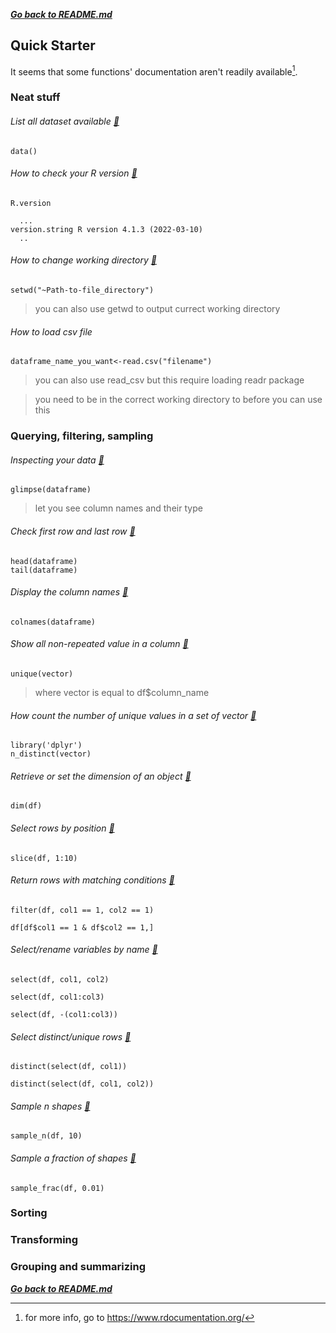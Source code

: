 ***[Go back to README.md](/README.md)***

## Quick Starter

It seems that some functions' documentation aren't readily available[^1].

### Neat stuff

###### List all dataset available [:thought_balloon:](https://www.rdocumentation.org/packages/utils/versions/3.6.2/topics/data)
```
data()
```
###### How to check your R version [:thought_balloon:](https://www.rdocumentation.org/packages/base/versions/3.6.2/topics/R.Version)
```
R.version

  ...
version.string R version 4.1.3 (2022-03-10)
  ..

```

###### How to change working directory [:thought_balloon:](https://www.rdocumentation.org/packages/base/versions/3.6.2/topics/getwd)
```
setwd("~Path-to-file_directory")
```

> you can also use getwd to output currect working directory

###### How to load csv file
```
dataframe_name_you_want<-read.csv("filename")
```
> you can also use read_csv but this require loading readr package

> you need to be in the correct working directory to before you can use this


### Querying, filtering, sampling

###### Inspecting your data [:thought_balloon:](https://www.rdocumentation.org/packages/dplyr/versions/0.3/topics/glimpse)
```
glimpse(dataframe)
```

> let you see column names and their type  

###### Check first row and last row [:thought_balloon:](https://www.rdocumentation.org/packages/utils/versions/3.6.2/topics/head)
```
head(dataframe)
tail(dataframe)
``` 

  
###### Display the column names [:thought_balloon:](https://www.rdocumentation.org/packages/gpuR/versions/2.0.3/topics/colnames)
```
colnames(dataframe)
``` 

###### Show all non-repeated value in a column [:thought_balloon:](https://www.rdocumentation.org/packages/base/versions/3.6.2/topics/unique)
```
unique(vector)
```

> where vector is equal to df$column_name
 

###### How count the number of unique values in a set of vector [:thought_balloon:](https://www.rdocumentation.org/packages/dplyr/versions/0.7.8/topics/n_distinct)
```
library('dplyr')
n_distinct(vector)
```

###### Retrieve or set the dimension of an object [:thought_balloon:](https://www.rdocumentation.org/packages/base/versions/3.6.2/topics/dim)
```
dim(df)
```

###### Select rows by position [:thought_balloon:](https://www.rdocumentation.org/packages/dplyr/versions/0.7.8/topics/slice)
```
slice(df, 1:10)
```

###### Return rows with matching conditions [:thought_balloon:](https://www.rdocumentation.org/packages/dplyr/versions/0.7.8/topics/filter)
```
filter(df, col1 == 1, col2 == 1)
```

```
df[df$col1 == 1 & df$col2 == 1,]
```

###### Select/rename variables by name [:thought_balloon:](https://www.rdocumentation.org/packages/dplyr/versions/0.7.8/topics/select)
```
select(df, col1, col2)
```

```
select(df, col1:col3)
```

```
select(df, -(col1:col3))
```

###### Select distinct/unique rows [:thought_balloon:](https://www.rdocumentation.org/packages/dplyr/versions/0.7.8/topics/distinct)
```
distinct(select(df, col1))
```

```
distinct(select(df, col1, col2))
```

###### Sample n shapes [:thought_balloon:](https://www.rdocumentation.org/packages/Momocs/versions/1.4.0/topics/sample_n)
```
sample_n(df, 10)
```

###### Sample a fraction of shapes [:thought_balloon:](https://www.rdocumentation.org/packages/Momocs/versions/1.3.2/topics/sample_frac)
```
sample_frac(df, 0.01)
```
### Sorting

### Transforming

### Grouping and summarizing


***[Go back to README.md](/README.md)***

[^1]: for more info, go to https://www.rdocumentation.org/
